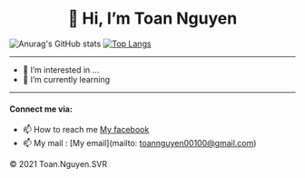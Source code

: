 <h1 style='text-align:center;'> 
👋 Hi, I’m Toan Nguyen  
</h1>

![Anurag's GitHub stats](https://github-readme-stats.vercel.app/api?username=ToanNguyenSVR&show_icons=true&theme=onedark)
[![Top Langs](https://github-readme-stats.vercel.app/api/top-langs/?username=ToanNguyenSVR&layout=compact)](https://github.com/anuraghazra/github-readme-stats)


***
- 👀 I’m interested in ...
- 🌱 I’m currently learning 
***
#### Connect me via:
- 📫 How to reach me [My facebook](https://www.facebook.com/toannguyen00100)  
- 📫 My mail : [My email](mailto: toannguyen00100@gmail.com)



























© 2021 Toan.Nguyen.SVR
